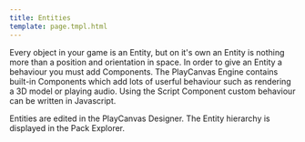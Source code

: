 ```yaml
---
title: Entities
template: page.tmpl.html
---
```


Every object in your game is an Entity, but on it's own an Entity is nothing more than a position and orientation in space. In order to give an Entity a behaviour you must add Components. The PlayCanvas Engine contains built-in Components which add lots of userful behaviour such as rendering a 3D model or playing audio. Using the Script Component custom behaviour can be written in Javascript.

Entities are edited in the PlayCanvas Designer. The Entity hierarchy is displayed in the Pack Explorer. 